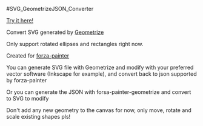 #SVG_GeometrizeJSON_Converter

[Try it here!](https://z4tech.github.io/SVG_GeometrizeJSON_Converter/)

Convert SVG generated by [Geometrize](https://github.com/Tw1ddle/geometrize)

Only support rotated ellipses and rectangles right now.

Created for [forza-painter](https://github.com/forza-painter/forza-painter)

You can generate SVG file with Geometrize and modify with your preferred vector software (Inkscape for example), and convert back to json supported by forza-painter

Or you can generate the JSON with forsa-painter-geometrize and convert to SVG to modify

Don't add any new geometry to the canvas for now, only move, rotate and scale existing shapes pls!
